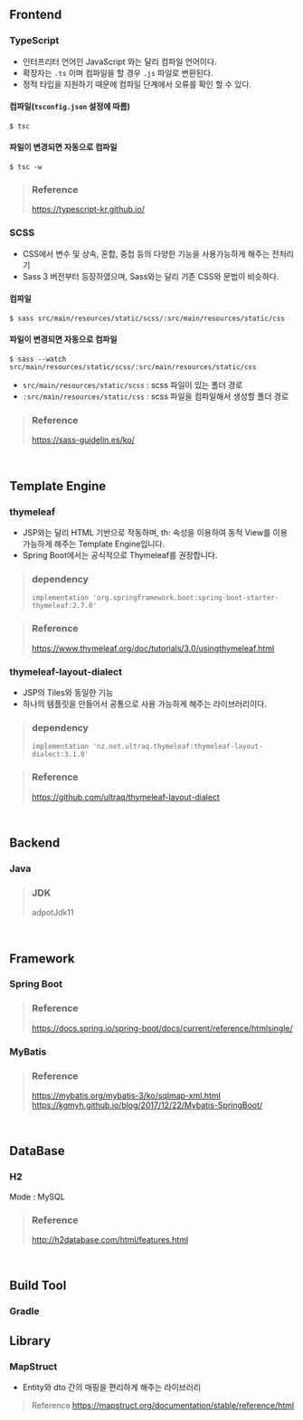 
## Frontend

### TypeScript
- 인터프리터 언어인 JavaScript 와는 달리 컴파일 언어이다.
- 확장자는 ```.ts``` 이며 컴파일을 할 경우 ```.js``` 파일로 변환된다. 
- 정적 타입을 지원하기 때문에 컴파일 단계에서 오류를 확인 할 수 있다.
#### 컴파일(```tsconfig.json``` 설정에 따름)
```shell
$ tsc
```
#### 파일이 변경되면 자동으로 컴파일
```shell
$ tsc -w
```
> ### Reference
> https://typescript-kr.github.io/

### SCSS
- CSS에서 변수 및 상속, 혼합, 중첩 등의 다양한 기능을 사용가능하게 해주는 전처리기   
- Sass 3 버전부터 등장하였으며, Sass와는 달리 기존 CSS와 문법이 비슷하다.
#### 컴파일
```shell
$ sass src/main/resources/static/scss/:src/main/resources/static/css
```
#### 파일이 변경되면 자동으로 컴파일
```shell
$ sass --watch src/main/resources/static/scss/:src/main/resources/static/css
```
- ```src/main/resources/static/scss``` : scss 파일이 있는 폴더 경로
- ```:src/main/resources/static/css``` : scss 파일을 컴파일해서 생성할 폴더 경로
> ### Reference
> https://sass-guidelin.es/ko/

<br>

## Template Engine

### thymeleaf
- JSP와는 달리 HTML 기반으로 작동하며, th: 속성을 이용하여 동적 View를 이용 가능하게 해주는 Template Engine입니다.
- Spring Boot에서는 공식적으로 Thymeleaf를 권장합니다.
> ### dependency<br>
> ``` implementation 'org.springframework.boot:spring-boot-starter-thymeleaf:2.7.0' ```

> ### Reference
> https://www.thymeleaf.org/doc/tutorials/3.0/usingthymeleaf.html

### thymeleaf-layout-dialect
- JSP의 Tiles와 동일한 기능
- 하나의 템플릿을 만들어서 공통으로 사용 가능하게 해주는 라이브러리이다.
> ### dependency<br>
> ``` implementation 'nz.net.ultraq.thymeleaf:thymeleaf-layout-dialect:3.1.0' ```

> ### Reference
> https://github.com/ultraq/thymeleaf-layout-dialect

<br>

## Backend

### Java
> ### JDK
> adpotJdk11


<br>

## Framework

### Spring Boot

> ### Reference
> https://docs.spring.io/spring-boot/docs/current/reference/htmlsingle/

### MyBatis

> ### Reference
> https://mybatis.org/mybatis-3/ko/sqlmap-xml.html
> https://kgmyh.github.io/blog/2017/12/22/Mybatis-SpringBoot/

<br>

## DataBase

### H2
Mode : MySQL

> ### Reference
> http://h2database.com/html/features.html

<br>

## Build Tool

### Gradle

## Library

### MapStruct

- Entity와 dto 간의 매핑을 편리하게 해주는 라이브러리

> Reference
> https://mapstruct.org/documentation/stable/reference/html
